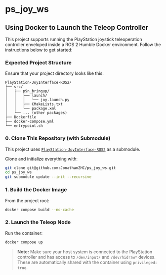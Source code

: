 # ps_joy_ws

## Using Docker to Launch the Teleop Controller

This project supports running the PlayStation joystick teleoperation controller enveloped inside a ROS 2 Humble Docker environment. Follow the instructions below to get started:

### Expected Project Structure

Ensure that your project directory looks like this:

```
PlayStation-JoyInterface-ROS2/
├── src/
│   ├── p9n_bringup/
│   │   ├── launch/
│   │   │   └── joy.launch.py
│   │   ├── CMakeLists.txt
│   │   └── package.xml
│   └── ... (other packages)
├── Dockerfile
├── docker-compose.yml
└── entrypoint.sh
```

### 0. Clone This Repository (with Submodule)

This project uses [`PlayStation-JoyInterface-ROS2`](https://github.com/HarvestX/PlayStation-JoyInterface-ROS2) as a submodule.

Clone and initialize everything with:

```bash
git clone git@github.com:JonathanZHC/ps_joy_ws.git
cd ps_joy_ws
git submodule update --init --recursive
```

### 1. Build the Docker Image

From the project root:

```bash
docker compose build --no-cache
```

### 2. Launch the Teleop Node

Run the container:

```bash
docker compose up
```

> **Note:** Make sure your host system is connected to the PlayStation controller and has access to `/dev/input/` and `/dev/hidraw*` devices. These are automatically shared with the container using `privileged: true`.

